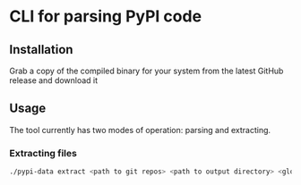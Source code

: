 # CLI for parsing PyPI code

## Installation

Grab a copy of the compiled binary for your system from the latest GitHub release and download it

## Usage

The tool currently has two modes of operation: parsing and extracting.

### Extracting files

```bash
./pypi-data extract <path to git repos> <path to output directory> <glob expression> [--contents=<regex>]
```